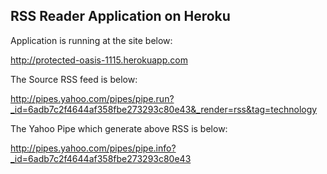 ## RSS Reader Application on Heroku

Application is running at the site below:

<http://protected-oasis-1115.herokuapp.com>

The Source RSS feed is below:

<http://pipes.yahoo.com/pipes/pipe.run?_id=6adb7c2f4644af358fbe273293c80e43&_render=rss&tag=technology>

The Yahoo Pipe which generate above RSS is below:

<http://pipes.yahoo.com/pipes/pipe.info?_id=6adb7c2f4644af358fbe273293c80e43>